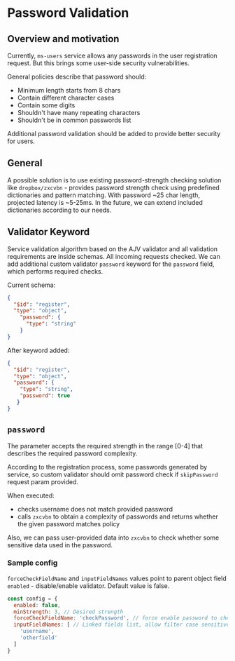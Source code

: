 # Password Validation

## Overview and motivation
Currently, `ms-users` service allows any passwords in the user registration request. But this brings some user-side security vulnerabilities.

General policies describe that password should:
 - Minimum length starts from 8 chars
 - Contain different character cases
 - Contain some digits
 - Shouldn't have many repeating characters
 - Shouldn't be in common passwords list

Additional password validation should be added to provide better security for users.

## General
A possible solution is to use existing password-strength checking solution like `dropbox/zxcvbn` - provides password strength check using predefined dictionaries and pattern matching. With password ~25 char length, projected latency is ~5-25ms. In the future, we can extend included dictionaries according to our needs.

## Validator Keyword
Service validation algorithm based on the AJV validator and all validation requirements are inside schemas. All incoming requests checked. We can add additional custom validator `password` keyword for the `password` field, which performs required checks. 

Current schema:

```json
{
  "$id": "register",
  "type": "object",
    "password": {
      "type": "string"
    }
}
```

After keyword added:
```json
{
  "$id": "register",
  "type": "object",
  "password": {
    "type": "string",
    "password": true
   }
}
```

## `password`
The parameter accepts the required strength in the range [0-4] that describes the required password complexity.

According to the registration process, some passwords generated by service, so custom validator should omit password check if `skipPassword` request param provided.

When executed: 
- checks username does not match provided password
- calls `zxcvbn` to obtain a complexity of passwords and returns whether the given password matches policy

Also, we can pass user-provided data into `zxcvbn` to check whether some sensitive data used in the password.
### Sample config
`forceCheckFieldName` and `inputFieldNames` values point to parent object field
`enabled` - disable/enable validator. Default value is false.
```js
const config = {
  enabled: false,
  minStrength: 3, // Desired strength
  forceCheckFieldName: 'checkPassword', // force enable password to check if the object field value set..
  inputFieldNames: [ // Linked fields list, allow filter case sensitive data in the password from the parent object.
    'username', 
    'otherfield'
  ]
}
```
